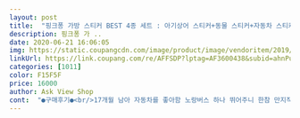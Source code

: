 ```yaml
---
layout: post 
title:  "핑크퐁 가방 스티커 BEST 4종 세트 : 아기상어 스티커+동물 스티커+자동차 스티커+공룡 스티커, 스마트스터디" 
description: 핑크퐁 가 ..
date: 2020-06-21 16:06:05 
img: https://static.coupangcdn.com/image/product/image/vendoritem/2019/05/02/4557562364/0ca0a1c1-247f-44be-b495-730b4c648926.jpg 
linkUrl: https://link.coupang.com/re/AFFSDP?lptag=AF3600438&subid=ahnPublicAsk&pageKey=202975551&itemId=594769313&vendorItemId=4557562364&traceid=V0-113-9ac823f2235f5d3c 
categories: [1011] 
color: F15F5F 
price: 16000 
author: Ask View Shop 
cont:  "●구매후기●<br/>17개월 남아 자동차를 좋아함 노랑버스 하나 뛰어주니 한참 만지작<br/>25개월 여아 동물 스티커 야무지게 띄어서 혼자 붙이고 놀음<br/>6세 남아 공룡 좋아하는 아이 공룡이름도 맞추고 좋아함<br/>가지고 놀수 있어서 좋고 종류도 여러가지이고<br/>그냥 일반 스티커는 한번 붙이면 수명을 다하지만<br/>그래도 여러번 떼고 붙일걸 생각하면 장점인듯하구요<br/>그림도 귀엽고 우리 아이뿐 아이라 인기가 아주 많은 상품이더라구요<br/>다른상품 여러개 사서 사용해봤는데 아무리 내용이 좋아도 붙이고 떼면 그냥 찢어져서 어른인 저희나 재사용 가능하지 아이들은 절대로 재사용 불가능하거든요.<br/><br/>보관하기도 편안하네요 :)<br/>붙이는 판이 교육적으로도 활용할수 있어서 좋아요<br/>스티커 하나하나 한글로 쓰여져있어서 학습에 도움도 될듯 합니다.<br/><br/>스티커를 여러번 반복해서 떼어다 붙여도 잘 붙고 잘 떨어집니다.<br/><br/>스티커자체도 퐁신퐁신해서 아이가 떼기 편리한듯 합니다.<br/>얇으면 떼면서 성질을 내서 성질만 나빠지고 그냥 떼다 포기해버리거든요<br/>아기가 좋아하고 잘 가지고 놀아요.<br/><br/>어린이집 선물용이나 비행기,자동차등등 장거리여행갈때 들고가도 좋을 것 같다는 생각이 들음 ^^<br/>요즘 스티커를 부쩍 가지고 노는 27개월 아기에요<br/>우선 다른 상품이 비해 가격이 저렴하고 내구성이 좋아요<br/>이 스티커는 붙엿다 띠었다 하면서 장기적으로<br/>종류별로 붙이면서 가방처럼 들고 다녀서<br/>첨엔 아무곳이나 붙이다가 점점 하나하나 바른곳으로 붙여나가기 시작하게 되네요!<br/>첨엔 접착력이 너무 강해서 어른인 제가 떼기에도 손톱이 아프네요.<br/><br/>친구집에 놀러가며 아이들 선물용으로 가격도 저렴하고 부담없었고 다양한 연령의 아이들이 기대이상 반응이 좋았음<br/>후기에 스티커 글씨가 다 짤린사진이 있어서 걱정했는데 그런부분 전혀없고 그림도 귀엽고 글씨도 잘 씌여져 있음<br/>17개월 남아 자동차를 좋아함 노랑버스 하나 뛰어주니 한참 만지작<br/>25개월 여아 동물 스티커 야무지게 띄어서 혼자 붙이고 놀음<br/>6세 남아 공룡 좋아하는 아이 공룡이름도 맞추고 좋아함<br/>가지고 놀수 있어서 좋고 종류도 여러가지이고<br/>그냥 일반 스티커는 한번 붙이면 수명을 다하지만<br/>그래도 여러번 떼고 붙일걸 생각하면 장점인듯하구요<br/>그림도 귀엽고 우리 아이뿐 아이라 인기가 아주 많은 상품이더라구요<br/>다른상품 여러개 사서 사용해봤는데 아무리 내용이 좋아도 붙이고 떼면 그냥 찢어져서 어른인 저희나 재사용 가능하지 아이들은 절대로 재사용 불가능하거든요.<br/><br/>보관하기도 편안하네요 :)<br/>붙이는 판이 교육적으로도 활용할수 있어서 좋아요<br/>스티커 하나하나 한글로 쓰여져있어서 학습에 도움도 될듯 합니다.<br/><br/>스티커를 여러번 반복해서 떼어다 붙여도 잘 붙고 잘 떨어집니다.<br/><br/>스티커자체도 퐁신퐁신해서 아이가 떼기 편리한듯 합니다.<br/>얇으면 떼면서 성질을 내서 성질만 나빠지고 그냥 떼다 포기해버리거든요<br/>아기가 좋아하고 잘 가지고 놀아요.<br/><br/>어린이집 선물용이나 비행기,자동차등등 장거리여행갈때 들고가도 좋을 것 같다는 생각이 들음 ^^<br/>요즘 스티커를 부쩍 가지고 노는 27개월 아기에요<br/>우선 다른 상품이 비해 가격이 저렴하고 내구성이 좋아요<br/>이 스티커는 붙엿다 띠었다 하면서 장기적으로<br/>종류별로 붙이면서 가방처럼 들고 다녀서<br/>첨엔 아무곳이나 붙이다가 점점 하나하나 바른곳으로 붙여나가기 시작하게 되네요!<br/>첨엔 접착력이 너무 강해서 어른인 제가 떼기에도 손톱이 아프네요.<br/><br/>친구집에 놀러가며 아이들 선물용으로 가격도 저렴하고 부담없었고 다양한 연령의 아이들이 기대이상 반응이 좋았음<br/>후기에 스티커 글씨가 다 짤린사진이 있어서 걱정했는데 그런부분 전혀없고 그림도 귀엽고 글씨도 잘 씌여져 있음<br/>17개월 남아 자동차를 좋아함 노랑버스 하나 뛰어주니 한참 만지작<br/>25개월 여아 동물 스티커 야무지게 띄어서 혼자 붙이고 놀음<br/>6세 남아 공룡 좋아하는 아이 공룡이름도 맞추고 좋아함<br/>가지고 놀수 있어서 좋고 종류도 여러가지이고<br/>그냥 일반 스티커는 한번 붙이면 수명을 다하지만<br/>그래도 여러번 떼고 붙일걸 생각하면 장점인듯하구요<br/>그림도 귀엽고 우리 아이뿐 아이라 인기가 아주 많은 상품이더라구요<br/>다른상품 여러개 사서 사용해봤는데 아무리 내용이 좋아도 붙이고 떼면 그냥 찢어져서 어른인 저희나 재사용 가능하지 아이들은 절대로 재사용 불가능하거든요.<br/><br/>보관하기도 편안하네요 :)<br/>붙이는 판이 교육적으로도 활용할수 있어서 좋아요<br/>스티커 하나하나 한글로 쓰여져있어서 학습에 도움도 될듯 합니다.<br/><br/>스티커를 여러번 반복해서 떼어다 붙여도 잘 붙고 잘 떨어집니다.<br/><br/>스티커자체도 퐁신퐁신해서 아이가 떼기 편리한듯 합니다.<br/>얇으면 떼면서 성질을 내서 성질만 나빠지고 그냥 떼다 포기해버리거든요<br/>아기가 좋아하고 잘 가지고 놀아요.<br/><br/>어린이집 선물용이나 비행기,자동차등등 장거리여행갈때 들고가도 좋을 것 같다는 생각이 들음 ^^<br/>요즘 스티커를 부쩍 가지고 노는 27개월 아기에요<br/>우선 다른 상품이 비해 가격이 저렴하고 내구성이 좋아요<br/>이 스티커는 붙엿다 띠었다 하면서 장기적으로<br/>종류별로 붙이면서 가방처럼 들고 다녀서<br/>첨엔 아무곳이나 붙이다가 점점 하나하나 바른곳으로 붙여나가기 시작하게 되네요!<br/>첨엔 접착력이 너무 강해서 어른인 제가 떼기에도 손톱이 아프네요.<br/><br/>친구집에 놀러가며 아이들 선물용으로 가격도 저렴하고 부담없었고 다양한 연령의 아이들이 기대이상 반응이 좋았음<br/>후기에 스티커 글씨가 다 짤린사진이 있어서 걱정했는데 그런부분 전혀없고 그림도 귀엽고 글씨도 잘 씌여져 있음<br/>" 
---
```

